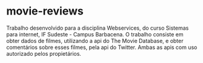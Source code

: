 # movie-reviews
Trabalho desenvolvido para a disciplina Webservices, do curso Sistemas para internet, IF Sudeste - Campus Barbacena. O trabalho consiste em obter dados de filmes, utilizando a api do The Movie Database, e obter comentários sobre esses filmes, pela api do Twitter. Ambas as apis com uso autorizado pelos propietários.
